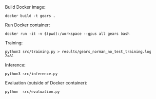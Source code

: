 Build Docker image:
```shell
docker build -t gears .
```

Run Docker container:
```shell
docker run -it -v $(pwd):/workspace --gpus all gears bash
```

Training:
```shell
python3 src/training.py > results/gears_norman_no_test_training.log 2>&1
```

Inference:
```shell
python3 src/inference.py
```

Evaluation (outside of Docker container):
```shell
python  src/evaluation.py
```
